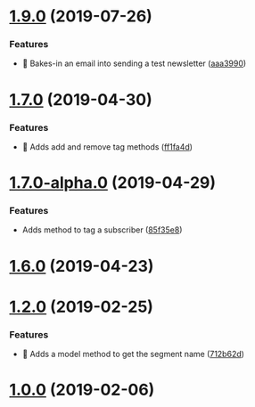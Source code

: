 <a name="1.9.0"></a>
# [1.9.0](https://github.com/wherebyus/MailChimpService/compare/1.8.0...1.9.0) (2019-07-26)


### Features

* 🎸 Bakes-in an email into sending a test newsletter ([aaa3990](https://github.com/wherebyus/MailChimpService/commit/aaa3990))



<a name="1.7.0"></a>
# [1.7.0](https://github.com/wherebyus/MailChimpService/compare/v1.7.0-alpha.0...v1.7.0) (2019-04-30)


### Features

* 🎸 Adds add and remove tag methods ([ff1fa4d](https://github.com/wherebyus/MailChimpService/commit/ff1fa4d))



<a name="1.7.0-alpha.0"></a>
# [1.7.0-alpha.0](https://github.com/wherebyus/MailChimpService/compare/v1.6.0...v1.7.0-alpha.0) (2019-04-29)


### Features

* Adds method to tag a subscriber ([85f35e8](https://github.com/wherebyus/MailChimpService/commit/85f35e8))



<a name="1.6.0"></a>
# [1.6.0](https://github.com/wherebyus/MailChimpService/compare/1.6.0-rc.2...1.6.0) (2019-04-23)



<a name="1.2.0"></a>
# [1.2.0](https://github.com/wherebyus/MailChimpService/compare/1.1.0...1.2.0) (2019-02-25)


### Features

* 🎸 Adds a model method to get the segment name ([712b62d](https://github.com/wherebyus/MailChimpService/commit/712b62d))



<a name="1.0.0"></a>
# [1.0.0](https://github.com/wherebyus/MailChimpService/compare/0.3.1...1.0.0) (2019-02-06)
